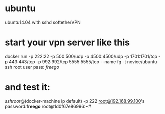 # ubuntu
ubuntu14.04 with sshd softetherVPN

# start your vpn server like this
docker run -p 222:22 -p 500:500/udp -p 4500:4500/udp -p 1701:1701/tcp -p 443:443/tcp -p 992:992/tcp 5555:5555/tcp --name fg -t novice/ubuntu
ssh root user pass: *freego*

# and test it:
$ssh root@$(docker-machine ip default) -p 222
root@192.168.99.100's password:**freego**
root@1d0f67e86996:~# 